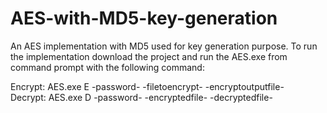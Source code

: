 # AES-with-MD5-key-generation

An AES implementation with MD5 used for key generation purpose. To run the implementation download the project and run the AES.exe from command prompt with the following command:

Encrypt: AES.exe  E -password- -filetoencrypt- -encryptoutputfile- <br>
Decrypt: AES.exe  D -password- -encryptedfile- -decryptedfile- 
